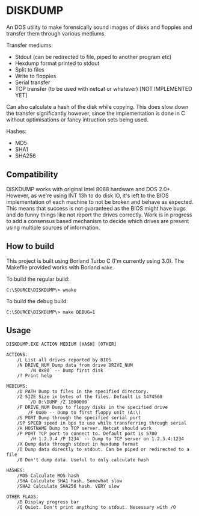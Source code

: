 # DISKDUMP
An DOS utility to make forensically sound images of disks and floppies and transfer them through various mediums.

Transfer mediums:
- Stdout (can be redirected to file, piped to another program etc)
- Hexdump format printed to stdout
- Split to files
- Write to floppies
- Serial transfer
- TCP transfer (to be used with netcat or whatever) [NOT IMPLEMENTED YET]

Can also calculate a hash of the disk while copying. This does slow down the transfer significantly however, since the implementation is done in C without optimisations or fancy intruction sets being used.

Hashes:
- MD5
- SHA1
- SHA256

## Compatibility

DISKDUMP works with original Intel 8088 hardware and DOS 2.0+. However, as we're using INT 13h to do disk IO, it's left to the BIOS implementation of each machine to not be broken and behave as expected. This means that success is not guaranteed as the BIOS might have bugs and do funny things like not report the drives correctly. Work is in progress to add a consensus based mechanism to decide which drives are present using multiple sources of information.

## How to build

This project is built using Borland Turbo C (I'm currently using 3.0). The Makefile provided works with Borland `make`.

To build the regular build:
```
C:\SOURCE\DISKDUMP\> wmake
```

To build the debug build:
```
C:\SOURCE\DISKDUMP\> make DEBUG=1
```

## Usage
```
DISKDUMP.EXE ACTION MEDIUM [HASH] [OTHER]

ACTIONS:
	/L List all drives reported by BIOS
	/N DRIVE_NUM Dump data from drive DRIVE_NUM
		`/N 0x80` -- Dump first disk
	/? Print help

MEDIUMS:
	/D PATH Dump to files in the specified directory.
	/Z SIZE Size in bytes of the files. Default is 1474560
		`/D D:\DUMP /Z 1000000`
	/F DRIVE_NUM Dump to floppy disks in the specified drive
		/F 0x00 -- Dump to first floppy unit (A:\)
	/S PORT Dump through the specified serial port
	/SP SPEED speed in bps to use while transferring through serial
	/H HOSTNAME Dump to TCP server. Netcat should work
	/P PORT TCP port to connect to. Default port is 5700
		`/H 1.2.3.4 /P 1234` -- Dump to TCP server on 1.2.3.4:1234
	/X Dump data through stdout in hexdump format
	/O Dump data directly to stdout. Can be piped or redirected to a file
	/0 Don't dump data. Useful to only calculate hash

HASHES:
	/MD5 Calculate MD5 hash
	/SHA Calculate SHA1 hash. Somewhat slow
	/SHA2 Calculate SHA256 hash. VERY slow

OTHER FLAGS:
	/B Display progress bar
	/Q Quiet. Don't print anything to stdout. Necessary with /O
```

